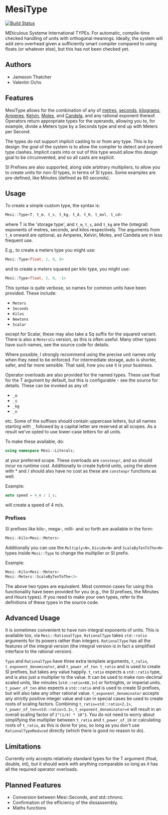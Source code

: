MesiType
========

[![Build Status](https://api.travis-ci.org/SirEelBiscuits/mesitype.svg?branch=master)](https://travis-ci.org/SirEelBiscuits/mesitype)

MEticulous Systeme International TYPEs. For automatic, compile-time checked
handling of units with orthogonal meanings.
Ideally, the system will add zero overhead given a sufficiently smart compiler
compared to using floats (or whatever else), but this has not been checked yet.

Authors
-------

- Jameson Thatcher
- Valentin Ochs

Features
--------
MesiType allows for the combination of any of
[metres](http://en.wikipedia.org/wiki/Metre),
[seconds](http://en.wikipedia.org/wiki/Second), 
[kilograms](http://en.wikipedia.org/wiki/Kilogram),
[Amperes](http://en.wikipedia.org/wiki/Ampere),
[Kelvin](http://en.wikipedia.org/wiki/Kelvin),
[Moles](http://en.wikipedia.org/wiki/Mole_(Unit)), and
[Candela](http://en.wikipedia.org/wiki/Candela),
and any rational exponent thereof.
Operators return appropriate types for the operands, allowing you to, for
example, divide a Meters type by a Seconds type and end up with Meters per
Second.

The types do not support implicit casting to or from any type.
This is by design: the goal of the system is to allow the compiler to detect
and prevent type clashes.
Implicit casts into or out of this type would allow this design goal to be
circumvented, and so all casts are explicit.

SI Prefixes are also supported, along side arbitrary multipliers, to allow you
to create units for non-SI types, in terms of SI types.
Some examples are pre-defined, like Minutes (defined as 60 seconds).

Usage
-----
To create a simple custom type, the syntax is:

```cpp
Mesi::Type<T, t_m, t_s, t_kg, t_A, t_K, t_mol, t_cd>
```
    
where T is the 'storage type', and `t_m`, `t_s`, and `t_kg` are the
(integral) exponents of metres, seconds, and kilos respectively.
The arguments from `t_A` onward are optional, as Amperes, Kelvin, Moles, and
Candela are in less frequent use.

E.g., to create a meters type you might use:

```cpp
Mesi::Type<float, 1, 0, 0>
```
    
and to create a meters squared per kilo type, you might use:

```cpp
Mesi::Type<float, 2, 0, -1>
```

This syntax is quite verbose, so names for common units have been provided.
These include:

* `Meters`
* `Seconds`
* `Kilos`
* `Newtons`
* `Scalar`

except for Scalar, these may also take a Sq suffix for the squared variant.
There is also a `MetersCu` version, as this is often useful.
Many other types have such names, see the source code for details.

Where possible, I strongly recommend using the precise unit names only when
they need to be enforced.
For intermediate storage, auto is shorter, safer, and far more sensible.
That said, how you use it is your business.

Operator overloads are also provided for the named types.
These use float for the T argument by default, but this is configurable -
see the source for details.
These can be invoked as any of:

* `_m`
* `_s`
* `_kg`
* `_n`

etc. Some of the suffixes should contain uppercase letters, but all names
starting with `_` followed by a capital letter are reserved at all scopes.
As a result we've opted to use lower-case letters for all units.

To make these available, do:

```cpp
using namespace Mesi::Literals;
```

at your preferred scope.
These overloads are `constexpr`, and so should incur no runtime cost.
Additionally to create hybrid units, using the above with * and / should
also have no cost as these are `constexpr` functions as well.

Example:

```cpp
auto speed = 4_m / 1_s;
```

will create a speed of 4 m/s.

### Prefixes

SI prefixes like kilo-, mega-, milli- and so forth are available in the form:

```cpp
Mesi::Kilo<Mesi::Meters>
```

Additionally you can use the `Multiply<N>`, `Divide<N>` and `ScaleByTenToThe<N>`
types inside `Mesi::Type` to change the multiplier or SI prefix.

Example:

```cpp
Mesi::Kilo<Mesi::Meters>
Mesi::Meters::ScaleByTenToThe<3>
```

The above two types are equivalent.
Most common cases for using this functionality have been provided for you (e.g.,
the SI prefixes, the Minutes and Hours types).
If you need to make your own types, refer to the definitions of these types in
the source code.

Advanced Usage
--------------

It is sometimes convenient to have non-integral exponents of units. This is
available too, via `Mesi::RationalType`.
`RationalType` takes `std::ratio` arguments for its powers rather than integers.
`RationalType` has all the features of the integral version (the integral
version is in fact a simplified interface to the rational version).

`Type` and `RationalType` have three extra template arguments, `t_ratio`,
`t_exponent_denominator`, and `t_power_of_ten`.
`t_ratio` and is used to create SI prefixes, but takes any  value
happily.
`t_ratio` expects a `std::ratio` type, and is also just a multiplier to the
value. It can be used to make non-decimal scaled units, like minutes
(`std::ratio<60,1>`) or fortnights, or imperial units.  `t_power_of_ten` also
expects a `std::ratio` and is used to create SI prefixes, but will also take
any other rational value.  `t_exponent_denominator` accepts any strictly
positive integer value and can in special cases be used to create roots of
scaling factors. Combining `t_ratio=std::ratio<2,1>`,
`t_power_of_ten=std::ratio<3,1>`, `t_exponent_denominator=4` will result in an
overall scaling factor of `2^(1/4) * 10^3`.
You do not need to worry about simplifying the multiplier between `t_ratio` and
`t_power_of_10` or calculating roots of `t_ratio`, as this is done for you, so
long as you don't use `RationalTypeReduced` directly (which there is good no
reason to do).

Limitations
-----------
Currently only accepts relatively standard types for the T argument (float,
double, int), but it should work with anything comparable so long as it has
all the required operator overloads.

Planned Features
----------------

* Conversion between Mesi::Seconds, and std::chrono.
* Confirmation of the efficiency of the dissassembly.
* Maths functions
